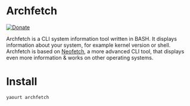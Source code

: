 # Archfetch

[![Donate](https://img.shields.io/badge/donate-patreon-yellow.svg)](https://www.patreon.com/akepinski)


Archfetch is a CLI system information tool written in BASH. It displays information about your system, for example kernel version or shell. Archfetch is based on [Neofetch](https://github.com/dylanaraps/neofetch), a more advanced CLI tool, that displays even more information & works on other operating systems.

# Install

`yaourt archfetch`
